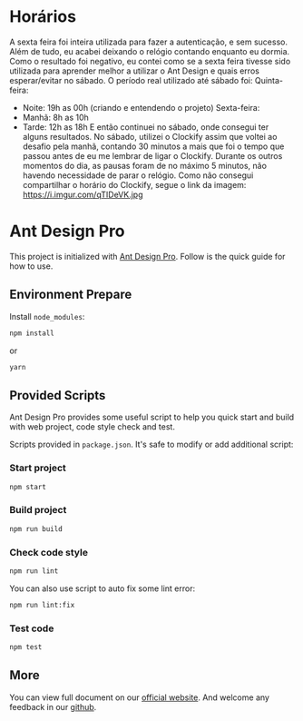 # Horários 

A sexta feira foi inteira utilizada para fazer a autenticação, e sem sucesso. Além de tudo, eu acabei deixando o relógio contando enquanto eu dormia. 
Como o resultado foi negativo, eu contei como se a sexta feira tivesse sido utilizada para aprender melhor a utilizar o Ant Design e quais erros esperar/evitar no sábado. 
O período real utilizado até sábado foi: 
  Quinta-feira:
  - Noite: 19h as 00h (criando e entendendo o projeto)
  Sexta-feira:
  - Manhã: 8h as 10h
  - Tarde: 12h as 18h
E então continuei no sábado, onde consegui ter alguns resultados. No sábado, utilizei o Clockify assim que voltei ao desafio pela manhã, contando 30 minutos a mais que foi o tempo que passou antes de eu me lembrar de ligar o Clockify. 
Durante os outros momentos do dia, as pausas foram de no máximo 5 minutos, não havendo necessidade de parar o relógio.
Como não consegui compartilhar o horário do Clockify, segue o link da imagem:
https://i.imgur.com/qTIDeVK.jpg

# Ant Design Pro

This project is initialized with [Ant Design Pro](https://pro.ant.design). Follow is the quick guide for how to use.

## Environment Prepare

Install `node_modules`:

```bash
npm install
```

or

```bash
yarn
```

## Provided Scripts

Ant Design Pro provides some useful script to help you quick start and build with web project, code style check and test.

Scripts provided in `package.json`. It's safe to modify or add additional script:

### Start project

```bash
npm start
```

### Build project

```bash
npm run build
```

### Check code style

```bash
npm run lint
```

You can also use script to auto fix some lint error:

```bash
npm run lint:fix
```

### Test code

```bash
npm test
```

## More

You can view full document on our [official website](https://pro.ant.design). And welcome any feedback in our [github](https://github.com/ant-design/ant-design-pro).

